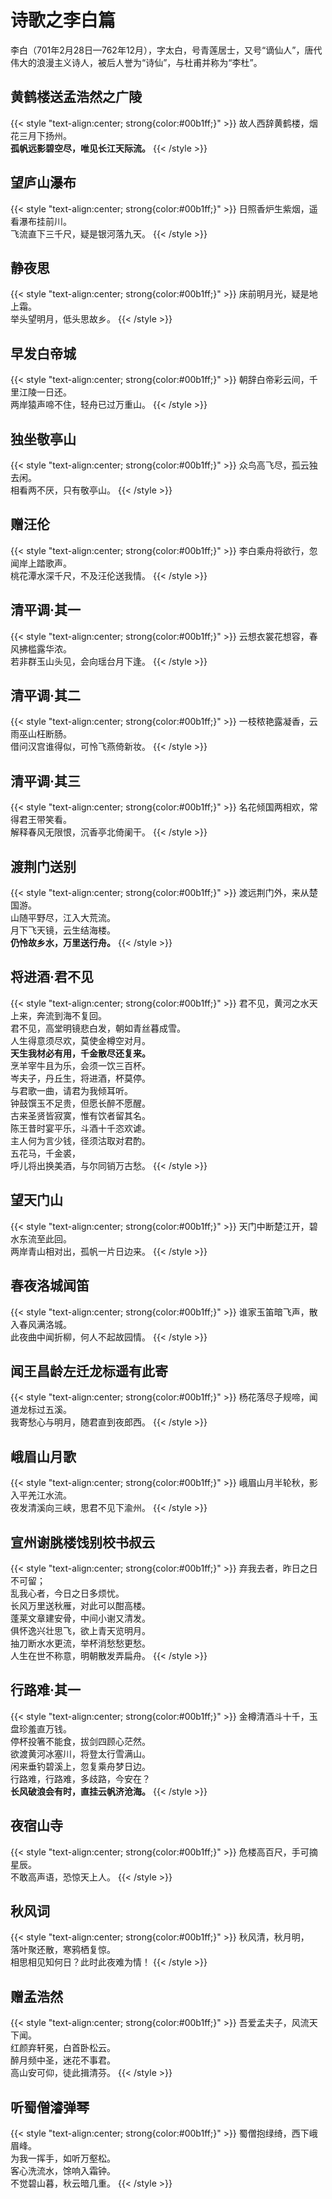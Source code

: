 # 诗歌之李白篇


李白（701年2月28日—762年12月），字太白，号青莲居士，又号“谪仙人”，唐代伟大的浪漫主义诗人，被后人誉为“诗仙”，与杜甫并称为“李杜”。
<!--more-->

## 黄鹤楼送孟浩然之广陵

<!-- {% raw %} -->
{{< style "text-align:center; strong{color:#00b1ff;}" >}}
故人西辞黄鹤楼，烟花三月下扬州。<br>
**孤帆远影碧空尽，唯见长江天际流。**
{{< /style >}}
<!-- {% endraw %} -->

## 望庐山瀑布

<!-- {% raw %} -->
{{< style "text-align:center; strong{color:#00b1ff;}" >}}
日照香炉生紫烟，遥看瀑布挂前川。<br>
飞流直下三千尺，疑是银河落九天。
{{< /style >}}
<!-- {% endraw %} -->

## 静夜思

<!-- {% raw %} -->
{{< style "text-align:center; strong{color:#00b1ff;}" >}}
床前明月光，疑是地上霜。<br>
举头望明月，低头思故乡。
{{< /style >}}
<!-- {% endraw %} -->

## 早发白帝城

<!-- {% raw %} -->
{{< style "text-align:center; strong{color:#00b1ff;}" >}}
朝辞白帝彩云间，千里江陵一日还。<br>
两岸猿声啼不住，轻舟已过万重山。
{{< /style >}}
<!-- {% endraw %} -->

## 独坐敬亭山

<!-- {% raw %} -->
{{< style "text-align:center; strong{color:#00b1ff;}" >}}
众鸟高飞尽，孤云独去闲。<br>
相看两不厌，只有敬亭山。
{{< /style >}}
<!-- {% endraw %} -->

## 赠汪伦

<!-- {% raw %} -->
{{< style "text-align:center; strong{color:#00b1ff;}" >}}
李白乘舟将欲行，忽闻岸上踏歌声。<br>
桃花潭水深千尺，不及汪伦送我情。
{{< /style >}}
<!-- {% endraw %} -->

## 清平调·其一

<!-- {% raw %} -->
{{< style "text-align:center; strong{color:#00b1ff;}" >}}
云想衣裳花想容，春风拂槛露华浓。<br>
若非群玉山头见，会向瑶台月下逢。
{{< /style >}}
<!-- {% endraw %} -->

## 清平调·其二

<!-- {% raw %} -->
{{< style "text-align:center; strong{color:#00b1ff;}" >}}
一枝秾艳露凝香，云雨巫山枉断肠。<br>
借问汉宫谁得似，可怜飞燕倚新妆。
{{< /style >}}
<!-- {% endraw %} -->

## 清平调·其三

<!-- {% raw %} -->
{{< style "text-align:center; strong{color:#00b1ff;}" >}}
名花倾国两相欢，常得君王带笑看。<br>
解释春风无限恨，沉香亭北倚阑干。
{{< /style >}}
<!-- {% endraw %} -->

## 渡荆门送别

<!-- {% raw %} -->
{{< style "text-align:center; strong{color:#00b1ff;}" >}}
渡远荆门外，来从楚国游。<br>
山随平野尽，江入大荒流。<br>
月下飞天镜，云生结海楼。<br>
**仍怜故乡水，万里送行舟。**
{{< /style >}}
<!-- {% endraw %} -->

## 将进酒·君不见

<!-- {% raw %} -->
{{< style "text-align:center; strong{color:#00b1ff;}" >}}
君不见，黄河之水天上来，奔流到海不复回。<br>
君不见，高堂明镜悲白发，朝如青丝暮成雪。<br>
人生得意须尽欢，莫使金樽空对月。<br>
**天生我材必有用，千金散尽还复来。**<br>
烹羊宰牛且为乐，会须一饮三百杯。<br>
岑夫子，丹丘生，将进酒，杯莫停。<br>
与君歌一曲，请君为我倾耳听。<br>
钟鼓馔玉不足贵，但愿长醉不愿醒。<br>
古来圣贤皆寂寞，惟有饮者留其名。<br>
陈王昔时宴平乐，斗酒十千恣欢谑。<br>
主人何为言少钱，径须沽取对君酌。<br>
五花马，千金裘，<br>
呼儿将出换美酒，与尔同销万古愁。
{{< /style >}}
<!-- {% endraw %} -->

## 望天门山

<!-- {% raw %} -->
{{< style "text-align:center; strong{color:#00b1ff;}" >}}
天门中断楚江开，碧水东流至此回。<br>
两岸青山相对出，孤帆一片日边来。
{{< /style >}}
<!-- {% endraw %} -->

## 春夜洛城闻笛

<!-- {% raw %} -->
{{< style "text-align:center; strong{color:#00b1ff;}" >}}
谁家玉笛暗飞声，散入春风满洛城。<br>
此夜曲中闻折柳，何人不起故园情。
{{< /style >}}
<!-- {% endraw %} -->

## 闻王昌龄左迁龙标遥有此寄

<!-- {% raw %} -->
{{< style "text-align:center; strong{color:#00b1ff;}" >}}
杨花落尽子规啼，闻道龙标过五溪。<br>
我寄愁心与明月，随君直到夜郎西。
{{< /style >}}
<!-- {% endraw %} -->

## 峨眉山月歌

<!-- {% raw %} -->
{{< style "text-align:center; strong{color:#00b1ff;}" >}}
峨眉山月半轮秋，影入平羌江水流。<br>
夜发清溪向三峡，思君不见下渝州。
{{< /style >}}
<!-- {% endraw %} -->

## 宣州谢朓楼饯别校书叔云

<!-- {% raw %} -->
{{< style "text-align:center; strong{color:#00b1ff;}" >}}
弃我去者，昨日之日不可留；<br>
乱我心者，今日之日多烦忧。<br>
长风万里送秋雁，对此可以酣高楼。<br>
蓬莱文章建安骨，中间小谢又清发。<br>
俱怀逸兴壮思飞，欲上青天览明月。<br>
抽刀断水水更流，举杯消愁愁更愁。<br>
人生在世不称意，明朝散发弄扁舟。
{{< /style >}}
<!-- {% endraw %} -->

## 行路难·其一

<!-- {% raw %} -->
{{< style "text-align:center; strong{color:#00b1ff;}" >}}
金樽清酒斗十千，玉盘珍羞直万钱。<br>
停杯投箸不能食，拔剑四顾心茫然。<br>
欲渡黄河冰塞川，将登太行雪满山。<br>
闲来垂钓碧溪上，忽复乘舟梦日边。<br>
行路难，行路难，多歧路，今安在？<br>
**长风破浪会有时，直挂云帆济沧海。**
{{< /style >}}
<!-- {% endraw %} -->

## 夜宿山寺

<!-- {% raw %} -->
{{< style "text-align:center; strong{color:#00b1ff;}" >}}
危楼高百尺，手可摘星辰。<br>
不敢高声语，恐惊天上人。
{{< /style >}}
<!-- {% endraw %} -->

## 秋风词

<!-- {% raw %} -->
{{< style "text-align:center; strong{color:#00b1ff;}" >}}
秋风清，秋月明，<br>
落叶聚还散，寒鸦栖复惊。<br>
相思相见知何日？此时此夜难为情！
{{< /style >}}
<!-- {% endraw %} -->

## 赠孟浩然

<!-- {% raw %} -->
{{< style "text-align:center; strong{color:#00b1ff;}" >}}
吾爱孟夫子，风流天下闻。<br>
红颜弃轩冕，白首卧松云。<br>
醉月频中圣，迷花不事君。<br>
高山安可仰，徒此揖清芬。
{{< /style >}}
<!-- {% endraw %} -->

## 听蜀僧濬弹琴

<!-- {% raw %} -->
{{< style "text-align:center; strong{color:#00b1ff;}" >}}
蜀僧抱绿绮，西下峨眉峰。<br>
为我一挥手，如听万壑松。<br>
客心洗流水，馀响入霜钟。<br>
不觉碧山暮，秋云暗几重。
{{< /style >}}
<!-- {% endraw %} -->






